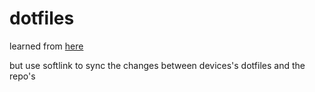# dotfiles
learned from [here](https://github.com/mathiasbynens/dotfiles)

but use softlink to sync the changes between devices's dotfiles and the repo's
